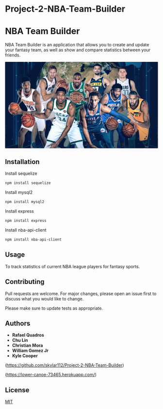 # Project-2-NBA-Team-Builder

# NBA Team Builder 

NBA Team Builder is an application that allows you to create and update your fantasy team, as well as show and compare statistics between your friends. 

![Logo](/public/img/international-players-graphic.jpeg)

## Installation

Install sequelize

```bash
npm install sequelize
```

Install mysql2

```bash
npm install mysql2
```

Install express

```bash
npm install express
```

Install nba-api-client

```bash
npm install nba-api-client
```

## Usage
To track statistics of current NBA league players for fantasy sports. 

## Contributing
Pull requests are welcome. For major changes, please open an issue first to discuss what you would like to change.

Please make sure to update tests as appropriate.

## Authors

* **Rafael Quadros** 
* **Chu Lin** 
* **Christian Mora** 
* **William Gomez Jr** 
* **Kyle Cooper** 

(https://github.com/skylar112/Project-2-NBA-Team-Builder)

(https://lower-canoe-73465.herokuapp.com/)


## License
[MIT](https://choosealicense.com/licenses/mit/)
	
